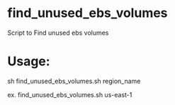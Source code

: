 # find_unused_ebs_volumes
Script to Find unused ebs volumes


Usage:
======

sh find_unused_ebs_volumes.sh region_name

ex. find_unused_ebs_volumes.sh us-east-1
